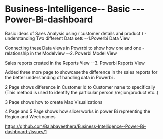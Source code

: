 
 # Business-Intelligence-- Basic ---Power-Bi-dashboard


Basic ideas of Sales Analysis using ( customer details and product )  - understanding Two different Data sets --1.Powerbi Data View 

Connecting these Data views in Powerbi to show how one and one - relationship in the Modelview --2. Powerbi Model View

Sales reports created in the Reports View --3. Powerbi Reports View

Added three more page to showcase the difference in the sales reports for the better understanding of handling data in Powerbi .

2 Page shows difference in Customer Id to Customer name to specifically (This method is used to identify the particular person /region/product etc..)

3 Page shows how to create Map Visualizations 

4 Page  and 5 Page shows how slicer works in power Bi repreenting the Region and Week names


https://github.com/Balabaveethera/Business-Intelligence--Power-Bi-dashboard-/issues/1
